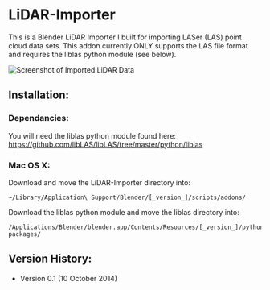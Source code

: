 LiDAR-Importer
==============

This is a Blender LiDAR Importer I built for importing LASer (LAS) point cloud data sets.  This addon currently ONLY supports the LAS file format and requires the liblas python module (see below).

![Screenshot of Imported LiDAR Data](http://i.imgur.com/h2cUBfH.png)

## Installation:

### Dependancies:
You will need the liblas python module found here: https://github.com/libLAS/libLAS/tree/master/python/liblas

### Mac OS X:
Download and move the LiDAR-Importer directory into:
```
~/Library/Application\ Support/Blender/[_version_]/scripts/addons/
```
Download the liblas python module and move the liblas directory into:
```
/Applications/Blender/blender.app/Contents/Resources/[_version_]/python/lib/python3.4/site-packages/
```

## Version History:
* Version 0.1 (10 October 2014)
